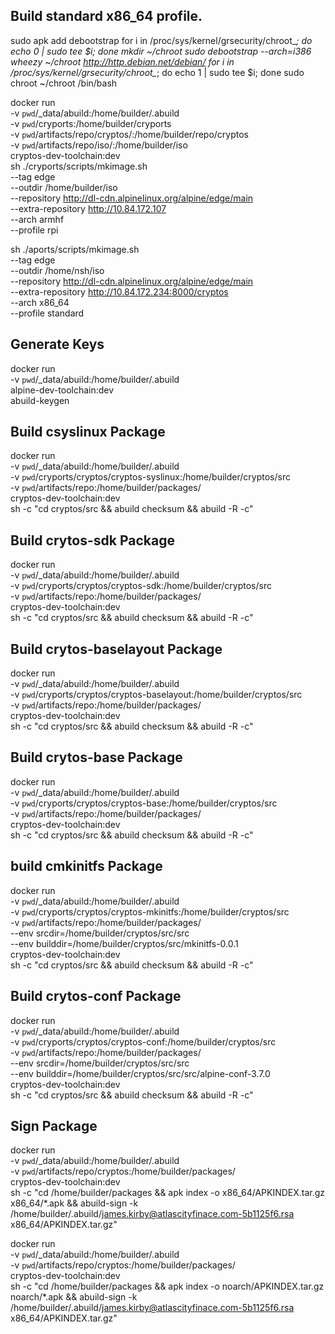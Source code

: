 ## Build standard x86_64 profile.
 sudo apk add debootstrap
 for i in /proc/sys/kernel/grsecurity/chroot_*; do echo 0 | sudo tee $i; done
 mkdir ~/chroot
 sudo debootstrap --arch=i386 wheezy ~/chroot http://http.debian.net/debian/
 for i in /proc/sys/kernel/grsecurity/chroot_*; do echo 1 | sudo tee $i; done
 sudo chroot ~/chroot /bin/bash
 
docker run \
-v `pwd`/_data/abuild:/home/builder/.abuild \
-v `pwd`/cryports:/home/builder/cryports \
-v `pwd`/artifacts/repo/cryptos/:/home/builder/repo/cryptos \
-v `pwd`/artifacts/repo/iso/:/home/builder/iso \
cryptos-dev-toolchain:dev \
sh ./cryports/scripts/mkimage.sh \
--tag edge \
--outdir /home/builder/iso \
--repository http://dl-cdn.alpinelinux.org/alpine/edge/main \
--extra-repository http://10.84.172.107 \
--arch armhf \
--profile rpi

sh ./aports/scripts/mkimage.sh \
--tag edge \
--outdir /home/nsh/iso \
--repository http://dl-cdn.alpinelinux.org/alpine/edge/main \
--extra-repository http://10.84.172.234:8000/cryptos \
--arch x86_64 \
--profile standard

## Generate Keys

docker run \
-v `pwd`/_data/abuild:/home/builder/.abuild \
alpine-dev-toolchain:dev \
abuild-keygen

## Build csyslinux Package

docker run \
-v `pwd`/_data/abuild:/home/builder/.abuild \
-v `pwd`/cryports/cryptos/cryptos-syslinux:/home/builder/cryptos/src \
-v `pwd`/artifacts/repo:/home/builder/packages/ \
cryptos-dev-toolchain:dev \
sh -c "cd cryptos/src && abuild checksum && abuild -R -c"

## Build crytos-sdk Package

docker run \
-v `pwd`/_data/abuild:/home/builder/.abuild \
-v `pwd`/cryports/cryptos/cryptos-sdk:/home/builder/cryptos/src \
-v `pwd`/artifacts/repo:/home/builder/packages/ \
cryptos-dev-toolchain:dev  \
sh -c "cd cryptos/src && abuild checksum && abuild -R -c"

## Build crytos-baselayout Package

docker run \
-v `pwd`/_data/abuild:/home/builder/.abuild \
-v `pwd`/cryports/cryptos/cryptos-baselayout:/home/builder/cryptos/src \
-v `pwd`/artifacts/repo:/home/builder/packages/ \
cryptos-dev-toolchain:dev \
sh -c "cd cryptos/src && abuild checksum && abuild -R -c"

## Build crytos-base Package

docker run \
-v `pwd`/_data/abuild:/home/builder/.abuild \
-v `pwd`/cryports/cryptos/cryptos-base:/home/builder/cryptos/src \
-v `pwd`/artifacts/repo:/home/builder/packages/ \
cryptos-dev-toolchain:dev \
sh -c "cd cryptos/src && abuild checksum && abuild -R -c"

## build cmkinitfs Package

docker run \
-v `pwd`/_data/abuild:/home/builder/.abuild \
-v `pwd`/cryports/cryptos/cryptos-mkinitfs:/home/builder/cryptos/src \
-v `pwd`/artifacts/repo:/home/builder/packages/ \
--env srcdir=/home/builder/cryptos/src/src \
--env builddir=/home/builder/cryptos/src/mkinitfs-0.0.1 \
cryptos-dev-toolchain:dev \
sh -c "cd cryptos/src && abuild checksum && abuild -R -c"


## Build crytos-conf Package

docker run \
-v `pwd`/_data/abuild:/home/builder/.abuild \
-v `pwd`/cryports/cryptos/cryptos-conf:/home/builder/cryptos/src \
-v `pwd`/artifacts/repo:/home/builder/packages/ \
--env srcdir=/home/builder/cryptos/src/src \
--env builddir=/home/builder/cryptos/src/src/alpine-conf-3.7.0 \
cryptos-dev-toolchain:dev \
sh -c "cd cryptos/src && abuild checksum && abuild -R -c"

## Sign Package

docker run \
-v `pwd`/_data/abuild:/home/builder/.abuild \
-v `pwd`/artifacts/repo/cryptos:/home/builder/packages/ \
cryptos-dev-toolchain:dev \
sh -c "cd /home/builder/packages && apk index -o x86_64/APKINDEX.tar.gz x86_64/*.apk && abuild-sign -k /home/builder/.abuild/james.kirby@atlascityfinace.com-5b1125f6.rsa x86_64/APKINDEX.tar.gz"

docker run \
-v `pwd`/_data/abuild:/home/builder/.abuild \
-v `pwd`/artifacts/repo/cryptos:/home/builder/packages/ \
cryptos-dev-toolchain:dev \
sh -c "cd /home/builder/packages && apk index -o noarch/APKINDEX.tar.gz noarch/*.apk && abuild-sign -k /home/builder/.abuild/james.kirby@atlascityfinace.com-5b1125f6.rsa x86_64/APKINDEX.tar.gz"

